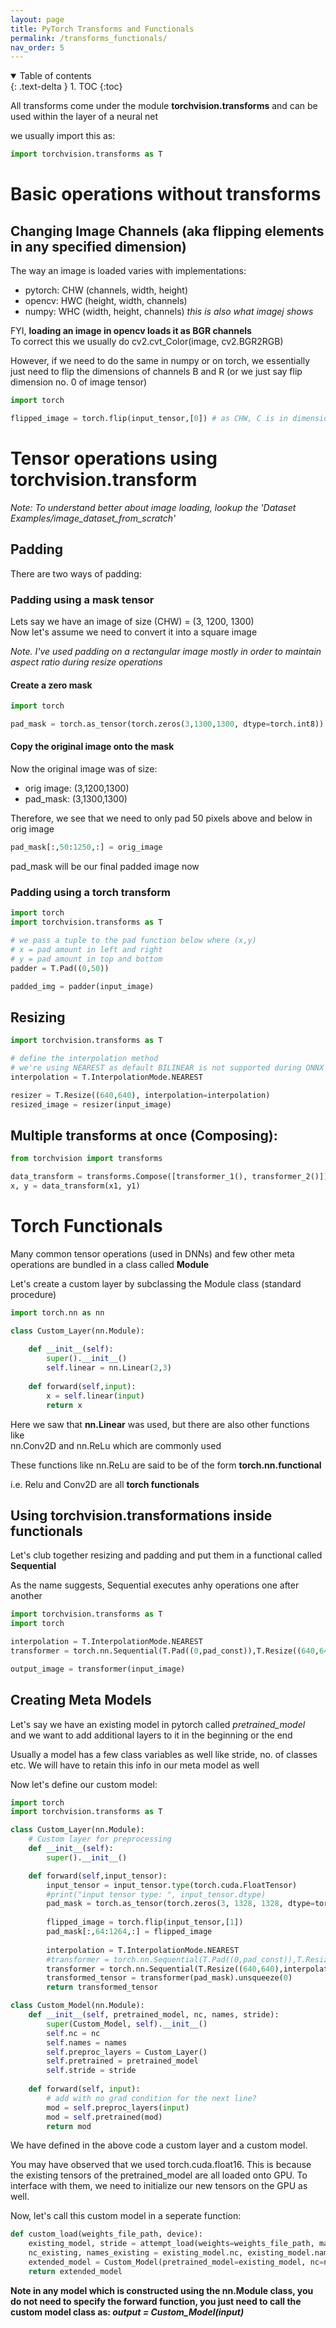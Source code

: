 ```yaml
---
layout: page
title: PyTorch Transforms and Functionals
permalink: /transforms_functionals/
nav_order: 5
---
```


<details open markdown="block">
  <summary>
    Table of contents
  </summary>
  {: .text-delta }
1. TOC
{:toc}
</details>


All transforms come under the module **torchvision.transforms** and can be used within the layer of a neural net

we usually import this as:
```python
import torchvision.transforms as T
```

# Basic operations without transforms

## Changing Image Channels (aka flipping elements in any specified dimension)

The way an image is loaded varies with implementations:
- pytorch: CHW (channels, width, height)
- opencv: HWC (height, width, channels)
- numpy: WHC (width, height, channels) *this is also what imagej shows*

FYI, **loading an image in opencv loads it as BGR channels** \
To correct this we usually do cv2.cvt_Color(image, cv2.BGR2RGB)

However, if we need to do the same in numpy or on torch, we essentially just need to flip the dimensions of channels B and R (or we just say flip dimension no. 0 of image tensor)

```python
import torch

flipped_image = torch.flip(input_tensor,[0]) # as CHW, C is in dimension [0]
```

# Tensor operations using torchvision.transform

*Note: To understand better about image loading, lookup the 'Dataset Examples/image_dataset_from_scratch'*

## Padding

There are two ways of padding:

### Padding using a mask tensor

Lets say we have an image of size (CHW) = (3, 1200, 1300) \
Now let's assume we need to convert it into a square image

*Note. I've used padding on a rectangular image mostly in order to maintain aspect ratio during resize operations*

#### Create a zero mask

```python
import torch

pad_mask = torch.as_tensor(torch.zeros(3,1300,1300, dtype=torch.int8))
```

#### Copy the original image onto the mask

Now the original image was of size:
- orig image: (3,1200,1300)
- pad_mask: (3,1300,1300)

Therefore, we see that we need to only pad 50 pixels above and below in orig image

```python
pad_mask[:,50:1250,:] = orig_image
```

pad_mask will be our final padded image now

### Padding using a torch transform

```python
import torch
import torchvision.transforms as T

# we pass a tuple to the pad function below where (x,y)
# x = pad amount in left and right
# y = pad amount in top and bottom
padder = T.Pad((0,50))

padded_img = padder(input_image)
```

## Resizing

```python
import torchvision.transforms as T

# define the interpolation method
# we're using NEAREST as default BILINEAR is not supported during ONNX conversion
interpolation = T.InterpolationMode.NEAREST

resizer = T.Resize((640,640), interpolation=interpolation)
resized_image = resizer(input_image)
```

## Multiple transforms at once (Composing):

```python
from torchvision import transforms

data_transform = transforms.Compose([transformer_1(), transformer_2()])
x, y = data_transform(x1, y1)
```

# Torch Functionals

Many common tensor operations (used in DNNs) and few other meta operations are bundled in a class called **Module**

Let's create a custom layer by subclassing the Module class (standard procedure)

```python
import torch.nn as nn

class Custom_Layer(nn.Module):
  
    def __init__(self):
        super().__init__()
        self.linear = nn.Linear(2,3)
    
    def forward(self,input):
        x = self.linear(input)
        return x
```

Here we saw that **nn.Linear** was used, but there are also other functions like \
nn.Conv2D and nn.ReLu which are commonly used

These functions like nn.ReLu are said to be of the form **torch.nn.functional**

i.e. Relu and Conv2D are all **torch functionals**

## Using torchvision.transformations inside functionals

Let's club together resizing and padding and put them in a functional called **Sequential**

As the name suggests, Sequential executes anhy operations one after another

```python
import torchvision.transforms as T
import torch

interpolation = T.InterpolationMode.NEAREST
transformer = torch.nn.Sequential(T.Pad((0,pad_const)),T.Resize((640,640),interpolation=interpolation))

output_image = transformer(input_image)
```

## Creating Meta Models

Let's say we have an existing model in pytorch called *pretrained_model* \
and we want to add additional layers to it in the beginning or the end

Usually a model has a few class variables as well like stride, no. of classes etc. We will have to retain this info in our meta model as well

Now let's define our custom model:

```python
import torch
import torchvision.transforms as T

class Custom_Layer(nn.Module):
    # Custom layer for preprocessing
    def __init__(self):
        super().__init__()

    def forward(self,input_tensor):
        input_tensor = input_tensor.type(torch.cuda.FloatTensor)
        #print("input tensor type: ", input_tensor.dtype)
        pad_mask = torch.as_tensor(torch.zeros(3, 1328, 1328, dtype=torch.float32), device=0)
        
        flipped_image = torch.flip(input_tensor,[1])
        pad_mask[:,64:1264,:] = flipped_image
    
        interpolation = T.InterpolationMode.NEAREST
        #transformer = torch.nn.Sequential(T.Pad((0,pad_const)),T.Resize((640,640),interpolation=interpolation))
        transformer = torch.nn.Sequential(T.Resize((640,640),interpolation=interpolation))
        transformed_tensor = transformer(pad_mask).unsqueeze(0)
        return transformed_tensor

class Custom_Model(nn.Module):
    def __init__(self, pretrained_model, nc, names, stride):
        super(Custom_Model, self).__init__()
        self.nc = nc
        self.names = names
        self.preproc_layers = Custom_Layer()
        self.pretrained = pretrained_model
        self.stride = stride
    
    def forward(self, input):
        # add with no grad condition for the next line?
        mod = self.preproc_layers(input)
        mod = self.pretrained(mod)
        return mod
```

We have defined in the above code a custom layer and a custom model.

You may have observed that we used torch.cuda.float16. This is because the existing tensors of the pretrained_model are all loaded onto GPU. To interface with them, we need to initialize our new tensors on the GPU as well.

Now, let's call this custom model in a seperate function:

```python
def custom_load(weights_file_path, device):
    existing_model, stride = attempt_load(weights=weights_file_path, map_location=device, inplace=True, fuse=True)
    nc_existing, names_existing = existing_model.nc, existing_model.names
    extended_model = Custom_Model(pretrained_model=existing_model, nc=nc_existing, names=names_existing, stride=stride)
    return extended_model
```

**Note in any model which is constructed using the nn.Module class, you do not need to specify the forward function, you just need to call the custom model class as: *output = Custom_Model(input)***